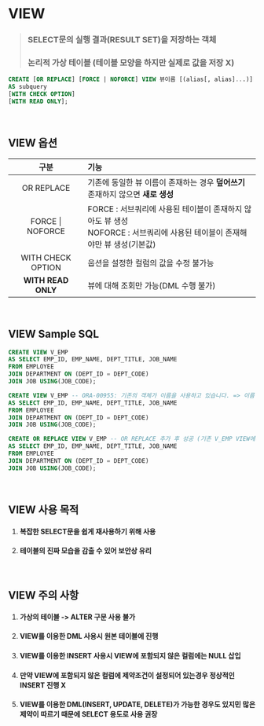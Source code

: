 # VIEW
> ### SELECT문의 실행 결과(RESULT SET)을 저장하는 객체
> ### 논리적 가상 테이블 (테이블 모양을 하지만 실제로 값을 저장 X)  
```SQL
CREATE [OR REPLACE] [FORCE | NOFORCE] VIEW 뷰이름 [(alias[, alias]...)]
AS subquery
[WITH CHECK OPTION]
[WITH READ ONLY];
```
</br>

## VIEW 옵션
|**구분**|**기능**|
|:--:|:--|
|OR REPLACE|기존에 동일한 뷰 이름이 존재하는 경우 **덮어쓰기**</br>존재하지 않으면 **새로 생성**|
|FORCE &#124; NOFORCE|FORCE : 서브쿼리에 사용된 테이블이 존재하지 않아도 뷰 생성</br>NOFORCE : 서브쿼리에 사용된 테이블이 존재해야만 뷰 생성(기본값)
|WITH CHECK OPTION|웁션을 설정한 컬럼의 값을 수정 불가능|
|**WITH READ ONLY**|뷰에 대해 조회만 가능(DML 수행 불가)|
  
</br>

## VIEW Sample SQL
```SQL
CREATE VIEW V_EMP
AS SELECT EMP_ID, EMP_NAME, DEPT_TITLE, JOB_NAME
FROM EMPLOYEE
JOIN DEPARTMENT ON (DEPT_ID = DEPT_CODE)
JOIN JOB USING(JOB_CODE);

CREATE VIEW V_EMP -- ORA-00955: 기존의 객체가 이름을 사용하고 있습니다. => 이름 중복
AS SELECT EMP_ID, EMP_NAME, DEPT_TITLE, JOB_NAME
FROM EMPLOYEE
JOIN DEPARTMENT ON (DEPT_ID = DEPT_CODE)
JOIN JOB USING(JOB_CODE);

CREATE OR REPLACE VIEW V_EMP -- OR REPLACE 추가 후 성공 (기존 V_EMP VIEW에 새로운 V_EMP 덮어쓰기)
AS SELECT EMP_ID, EMP_NAME, DEPT_TITLE, JOB_NAME
FROM EMPLOYEE
JOIN DEPARTMENT ON (DEPT_ID = DEPT_CODE)
JOIN JOB USING(JOB_CODE);
```
</br>

## VIEW 사용 목적
1. #### 복잡한 SELECT문을 쉽게 **재사용**하기 위해 사용
2. #### 테이블의 진짜 모습을 감출 수 있어 보안상 유리
  
</br>

## VIEW 주의 사항
1. #### 가상의 테이블 -> ALTER 구문 사용 불가
2. #### VIEW를 이용한 DML 사용시 원본 테이블에 진행
3. #### VIEW를 이용한 INSERT 사용시 VIEW에 포함되지 않은 컬럼에는 NULL 삽입
4. #### 만약 VIEW에 포함되지 않은 컬럼에 제약조건이 설정되어 있는경우 정상적인 INSERT 진행 X
5. #### VIEW를 이용한 DML(INSERT, UPDATE, DELETE)가 가능한 경우도 있지민 **많은 제약이 따르기 때문에 SELECT 용도로 사용 권장**


